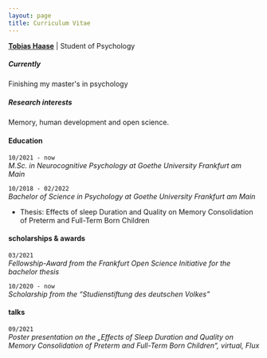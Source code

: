 ```yaml
---
layout: page
title: Curriculum Vitae
---
```

[**Tobias Haase**](tobias.c.haase@gmail.com) | Student of Psychology

##### Currently
Finishing my master's in psychology
##### Research interests
Memory, human development and open science.
#### Education

`10/2021 - now`  
*M.Sc. in Neurocognitive Psychology at Goethe University Frankfurt am Main* 

`10/2018 - 02/2022`  
*Bachelor of Science in Psychology at Goethe University Frankfurt am Main*
- Thesis: Effects of sleep Duration and Quality on Memory Consolidation of Preterm and Full-Term Born Children

#### scholarships & awards
`03/2021`  
*Fellowship-Award from the Frankfurt Open Science Initiative for the bachelor thesis*

`10/2020 - now`  
*Scholarship from the “Studienstiftung des deutschen Volkes”*

#### talks

`09/2021`   
*Poster presentation on the „Effects of Sleep Duration and Quality on Memory Consolidation of Preterm and Full-Term Born Children“, virtual, Flux*